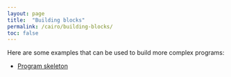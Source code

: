 ```yaml
---
layout: page
title:  "Building blocks"
permalink: /cairo/building-blocks/
toc: false
---
```


Here are some examples that can be used to build more complex programs:

- [Program skeleton](examples/building_blocks/skeleton/program.md)